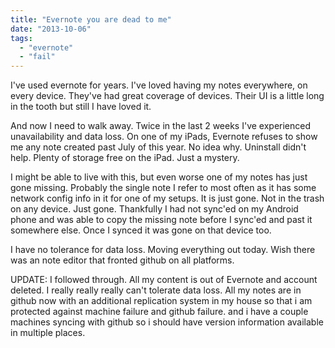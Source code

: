 ```yaml
---
title: "Evernote you are dead to me"
date: "2013-10-06"
tags: 
  - "evernote"
  - "fail"
---
```


I've used evernote for years. I've loved having my notes everywhere, on every device. They've had great coverage of devices. Their UI is a little long in the tooth but still I have loved it.

And now I need to walk away. Twice in the last 2 weeks I've experienced unavailability and data loss. On one of my iPads, Evernote refuses to show me any note created past July of this year. No idea why. Uninstall didn't help. Plenty of storage free on the iPad. Just a mystery.

I might be able to live with this, but even worse one of my notes has just gone missing. Probably the single note I refer to most often as it has some network config info in it for one of my setups. It is just gone. Not in the trash on any device. Just gone. Thankfully I had not sync'ed on my Android phone and was able to copy the missing note before I sync'ed and past it somewhere else. Once I synced it was gone on that device too.

I have no tolerance for data loss. Moving everything out today. Wish there was an note editor that fronted github on all platforms.

UPDATE: I followed through. All my content is out of Evernote and account deleted. I really really really can't tolerate data loss. All my notes are in github now with an additional replication system in my house so that i am protected against machine failure and github failure. and i have a couple machines syncing with github so i should have version information available in multiple places.
